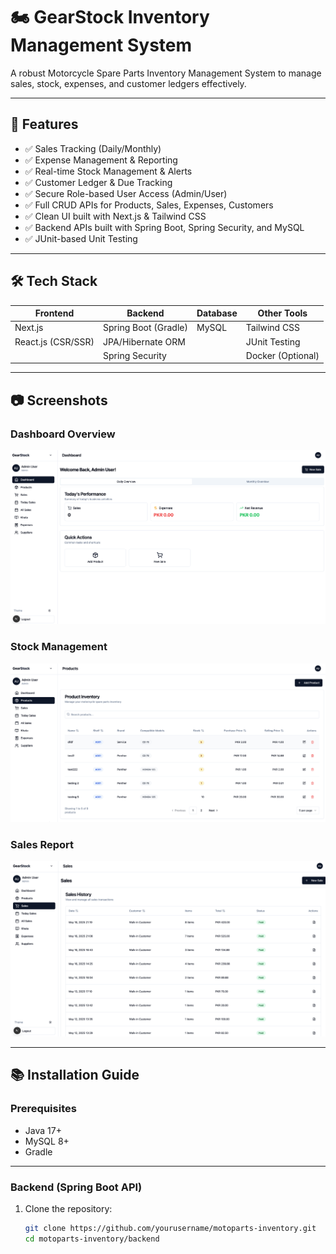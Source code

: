 # 🏍️ GearStock Inventory Management System

A robust Motorcycle Spare Parts Inventory Management System to manage sales, stock, expenses, and customer ledgers effectively.

---

## 🚀 Features

- ✅ Sales Tracking (Daily/Monthly)
- ✅ Expense Management & Reporting
- ✅ Real-time Stock Management & Alerts
- ✅ Customer Ledger & Due Tracking
- ✅ Secure Role-based User Access (Admin/User)
- ✅ Full CRUD APIs for Products, Sales, Expenses, Customers
- ✅ Clean UI built with Next.js & Tailwind CSS
- ✅ Backend APIs built with Spring Boot, Spring Security, and MySQL
- ✅ JUnit-based Unit Testing

---

## 🛠️ Tech Stack

| Frontend            | Backend             | Database      | Other Tools     |
|---------------------|---------------------|---------------|-----------------|
| Next.js              | Spring Boot (Gradle) | MySQL         | Tailwind CSS    |
| React.js (CSR/SSR)   | JPA/Hibernate ORM   |               | JUnit Testing   |
|                      | Spring Security     |               | Docker (Optional) |

---

## 📷 Screenshots

### Dashboard Overview
![Dashboard Screenshot](/screenshots/dashboard.png)

### Stock Management
![Stock Management Screenshot](/screenshots/stock-management.png)

### Sales Report
![Sales Report Screenshot](/screenshots/sales-report.png)


---

## 📚 Installation Guide

### Prerequisites
- Java 17+
- MySQL 8+
- Gradle

---

### Backend (Spring Boot API)

1. Clone the repository:
   ```bash
   git clone https://github.com/yourusername/motoparts-inventory.git
   cd motoparts-inventory/backend
